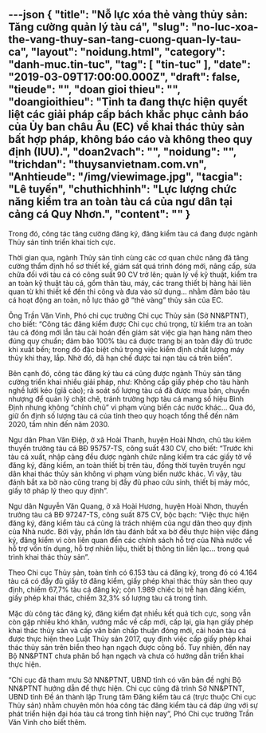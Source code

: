 ---json
{
    "title": "Nỗ lực xóa thẻ vàng thủy sản: Tăng cường quản lý tàu cá",
    "slug": "no-luc-xoa-the-vang-thuy-san-tang-cuong-quan-ly-tau-ca",
    "layout": "noidung.html",
    "category": "danh-muc.tin-tuc",
    "tag": [
        "tin-tuc"
    ],
    "date": "2019-03-09T17:00:00.000Z",
    "draft": false,
    "tieude": "",
    "doan gioi thieu": "",
    "doangioithieu": "Tỉnh ta đang thực hiện quyết liệt các giải pháp cấp bách khắc phục cảnh báo của Ủy ban châu Âu (EC) về khai thác thủy sản bất hợp pháp, không báo cáo và không theo quy định (IUU).",
    "doan2vach": "",
    "noidung": "",
    "trichdan": "thuysanvietnam.com.vn",
    "Anhtieude": "/img/viewimage.jpg",
    "tacgia": "Lê tuyến",
    "chuthichhinh": "Lực lượng chức năng kiểm tra an toàn tàu cá của ngư dân tại cảng cá Quy Nhơn.",
    "__content__": ""
}
---
<p>Trong đ&oacute;, c&ocirc;ng t&aacute;c tăng cường đăng k&yacute;, đăng kiểm t&agrave;u c&aacute; đang được ng&agrave;nh Thủy sản tỉnh triển khai t&iacute;ch cực.</p>

<p>Thời gian qua, ng&agrave;nh Thủy sản tỉnh c&ugrave;ng c&aacute;c cơ quan chức năng đ&atilde; tăng cường thẩm định hồ sơ thiết kế, gi&aacute;m s&aacute;t qu&aacute; tr&igrave;nh đ&oacute;ng mới, n&acirc;ng cấp, sửa chữa đối với t&agrave;u c&aacute; c&oacute; c&ocirc;ng suất 90 CV trở l&ecirc;n; quản l&yacute; về kỹ thuật, kiểm tra an to&agrave;n kỹ thuật t&agrave;u c&aacute;, gồm th&acirc;n t&agrave;u, m&aacute;y, c&aacute;c trang thiết bị h&agrave;ng hải li&ecirc;n quan từ khi thiết kế đến thi c&ocirc;ng v&agrave; đưa v&agrave;o sử dụng&hellip; nhằm đảm bảo t&agrave;u c&aacute; hoạt động an to&agrave;n, nỗ lực th&aacute;o gỡ &ldquo;thẻ v&agrave;ng&rdquo; thủy sản của EC.</p>

<p>&Ocirc;ng Trần Văn Vinh, Ph&oacute; chi cục trưởng Chi cục Thủy sản (Sở NN&amp;PTNT), cho biết: &ldquo;C&ocirc;ng t&aacute;c đăng kiểm được Chi cục ch&uacute; trọng, từ kiểm tra an to&agrave;n t&agrave;u c&aacute; đ&oacute;ng mới lẫn tàu cải ho&aacute;n đến giám sát vi&ecirc;̣c gia hạn h&agrave;ng năm theo đ&uacute;ng quy chuẩn; đảm bảo 100% t&agrave;u c&aacute; được trang bị an to&agrave;n đầy đủ trước khi xuất bến; trong đ&oacute; đặc biệt ch&uacute; trọng việc kiểm định chất lượng m&aacute;y thủy khi thay, lắp. Nhờ đ&oacute;, đ&atilde; hạn chế được tai nạn t&agrave;u c&aacute; tr&ecirc;n biển&rdquo;.</p>

<p>B&ecirc;n cạnh đ&oacute;, c&ocirc;ng t&aacute;c đăng k&yacute; t&agrave;u c&aacute; cũng được ng&agrave;nh Thủy sản tăng cường triển khai nhiều giải ph&aacute;p, như: Kh&ocirc;ng cấp giấy ph&eacute;p cho t&agrave;u h&agrave;nh nghề lưới k&eacute;o (gi&atilde; c&agrave;o); r&agrave; so&aacute;t số lượng t&agrave;u c&aacute; đ&atilde; được mua b&aacute;n, chuyển nhượng để quản l&yacute; chặt chẽ, tr&aacute;nh trường hợp t&agrave;u c&aacute; mang số hiệu B&igrave;nh Định nhưng kh&ocirc;ng &ldquo;ch&iacute;nh chủ&rdquo; vi phạm v&ugrave;ng biển c&aacute;c nước kh&aacute;c&hellip; Qua đ&oacute;, giữ ổn định số lượng t&agrave;u c&aacute; của tỉnh theo quy hoạch tổng thể đến năm 2020, tầm nh&igrave;n đến năm 2030.</p>

<p>Ngư d&acirc;n Phan Văn Điệp, ở x&atilde; Ho&agrave;i Thanh, huy&ecirc;̣n Ho&agrave;i Nhơn, chủ t&agrave;u ki&ecirc;m thuyền trưởng t&agrave;u c&aacute; BĐ 95757-TS, c&ocirc;ng suất 430 CV, cho biết: &ldquo;Trước khi t&agrave;u c&aacute; xuất, nhập cảng đều được ng&agrave;nh chức năng kiểm tra c&aacute;c giấy tờ về đăng k&yacute;, đăng kiểm, an to&agrave;n thiết bị tr&ecirc;n t&agrave;u, đồng thời tuy&ecirc;n truyền ngư d&acirc;n khai th&aacute;c thủy sản kh&ocirc;ng vi phạm v&ugrave;ng biển nước kh&aacute;c. V&igrave; vậy, t&agrave;u đ&aacute;nh bắt xa bờ n&agrave;o cũng trang bị đầy đủ phao cứu sinh, thiết bị m&aacute;y m&oacute;c, giấy tờ ph&aacute;p l&yacute; theo quy định&rdquo;.</p>

<p>Ngư d&acirc;n Nguyễn Văn Quang, ở x&atilde; Ho&agrave;i Hương, huyện Ho&agrave;i Nhơn, thuyền trưởng t&agrave;u c&aacute; BĐ 97247-TS, c&ocirc;ng suất 875 CV, bộc bạch: &ldquo;Việc thực hiện đăng k&yacute;, đăng kiểm t&agrave;u c&aacute; cũng l&agrave; tr&aacute;ch nhiệm của ngư d&acirc;n theo quy định của Nh&agrave; nước. Bởi vậy, phần lớn t&agrave;u đ&aacute;nh bắt xa bờ đều thực hiện việc đăng k&yacute;, đăng kiểm v&igrave; c&ograve;n li&ecirc;n quan đến c&aacute;c ch&iacute;nh s&aacute;ch hỗ trợ của Nh&agrave; nước về hỗ trợ vốn t&iacute;n dụng, hỗ trợ nhi&ecirc;n liệu, thiết bị th&ocirc;ng tin li&ecirc;n lạc&hellip; trong qu&aacute; tr&igrave;nh khai th&aacute;c thủy sản&rdquo;.</p>

<p>Theo Chi cục Thủy sản, to&agrave;n tỉnh c&oacute; 6.153 t&agrave;u c&aacute; đăng k&yacute;, trong đ&oacute; c&oacute; 4.164 t&agrave;u c&aacute; c&oacute; đầy đủ giấy tờ đăng kiểm, giấy ph&eacute;p khai th&aacute;c thủy sản theo quy định, chiếm 67,7% t&agrave;u c&aacute; đăng k&yacute;; c&ograve;n 1.989 chiếc bị trễ hạn đăng kiểm, giấy ph&eacute;p khai th&aacute;c, chiếm 32,3% số lượng t&agrave;u c&aacute; trong tỉnh.</p>

<p>Mặc d&ugrave; c&ocirc;ng t&aacute;c đăng k&yacute;, đăng kiểm đạt nhiều kết quả t&iacute;ch cực, song vẫn c&ograve;n gặp nhiều kh&oacute; khăn, vướng mắc về cấp mới, cấp lại, gia hạn giấy ph&eacute;p khai th&aacute;c thủy sản v&agrave; cấp văn bản chấp thuận đ&oacute;ng mới, cải ho&aacute;n t&agrave;u c&aacute; được thực hiện theo Luật Thủy sản 2017, quy định việc cấp giấy ph&eacute;p khai th&aacute;c thủy sản tr&ecirc;n biển theo hạn ngạch được c&ocirc;ng bố. Tuy nhi&ecirc;n, đến nay Bộ NN&amp;PTNT chưa ph&acirc;n bổ hạn ngạch v&agrave; chưa c&oacute; hướng dẫn triển khai thực hiện.</p>

<p>&ldquo;Chi cục đ&atilde; tham mưu Sở NN&amp;PTNT, UBND tỉnh c&oacute; văn bản đề nghị Bộ NN&amp;PTNT hướng dẫn để thực hiện. Chi cục cũng đ&atilde; tr&igrave;nh Sở NN&amp;PTNT, UBND tỉnh Đề &aacute;n th&agrave;nh lập Trung t&acirc;m Đăng kiểm t&agrave;u c&aacute; (trực thuộc Chi cục Thủy sản) nhằm chuy&ecirc;n m&ocirc;n h&oacute;a c&ocirc;ng t&aacute;c đăng kiểm t&agrave;u c&aacute; đ&aacute;p ứng với sự ph&aacute;t triển hiện đại h&oacute;a t&agrave;u c&aacute; trong tỉnh hiện nay&rdquo;, Ph&oacute; Chi cục trưởng Trần Văn Vinh cho biết th&ecirc;m.</p>
